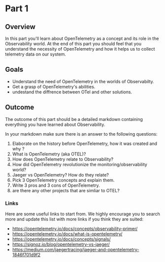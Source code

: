 # Part 1

## Overview

In this part you'll learn about OpenTelemetry as a concept and its role in the Observability world.
At the end of this part you should feel that you understand the necessity of OpenTelemetry
and how it helps us to collect telemetry data on our system.

## Goals
  - Understand the need of OpenTelemetry in the worlds of Observabilty.
  - Get a grasp of OpenTelemetry's abilities.
  - undestand the diffrence between OTel and other solutions.

## Outcome

The outcome of this part should be a detailed markdown containing everything you have learned about Observability.

In your markdown make sure there is an answer to the following questions:

1. Elaborate on the history before OpenTelemetry, how it was created and why ?
2. What is OpenTelemetry (aka OTEL)?
3. How does OpenTelemetry relate to Observability?
4. How did OpenTelemetry revolutionize the monitoring/observability world?
5. Jaeger vs OpenTelemetry? How do they relate?
6. Pick 3 OpenTelemetry concepts and explain them.
7. Write 3 pros and 3 cons of OpenTelemetry.
8. are there any other projects that are simliar to OTEL? 
 


### Links

Here are some useful links to start from. We highly encourage you to search more and update this list with more links if you think they are suited:

* <https://opentelemetry.io/docs/concepts/observability-primer/>
* <https://opentelemetry.io/docs/what-is-opentelemetry/>
* <https://opentelemetry.io/docs/concepts/signals/>
* <https://signoz.io/blog/opentelemetry-vs-jaeger/>
* <https://medium.com/jaegertracing/jaeger-and-opentelemetry-1846f701d9f2>


